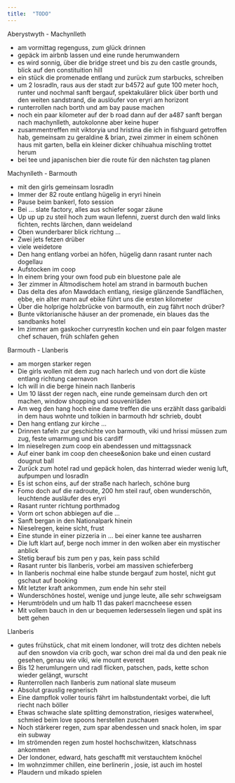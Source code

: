 ```yaml
---
title:  "TODO"
---
```


Aberystwyth - Machynlleth
* am vormittag regenguss, zum glück drinnen
* gepäck im airbnb lassen und eine runde herumwandern
* es wird sonnig, über die bridge street und bis zu den castle grounds, blick auf den constituition hill
* ein stück die promenade entlang und zurück zum starbucks, schreiben
* um 2 losradln, raus aus der stadt zur b4572 auf gute 100 meter hoch, runter und nochmal sanft bergauf, spektakulärer blick über borth und den weiten sandstrand, die auslöufer von eryri am horizont
* runterrollen nach borth und am bay pause machen
* noch ein paar kilometer auf der b road dann auf der a487 sanft bergan nach machynlleth, autokolonne aber keine huper
* zusammentreffen mit viktoryia und hristina die ich in fishguard getroffen hab, gemeinsam zu geraldine & brian, zwei zimmer in einem schönen haus mit garten, bella ein kleiner dicker chihuahua mischling trottet herum
* bei tee und japanischen bier die route für den nächsten tag planen

Machynlleth - Barmouth
* mit den girls gemeinsam losradln
* Immer der 82 route entlang hügelig in eryri hinein
* Pause beim bankerl, foto session
* Bei … slate factory, alles aus schiefer sogar zäune
* Up up up zu steil hoch zum waun llefenni, zuerst durch den wald links fichten, rechts lärchen, dann weideland
* Oben wunderbarer blick richtung …
* Zwei jets fetzen drüber
* viele weidetore
* Den hang entlang vorbei an höfen, hügelig dann rasant runter nach dogellau
* Aufstocken im coop
* In einem bring your own food pub ein bluestone pale ale
* 3er zimmer in Altmodischem hotel am strand in barmouth buchen
* Das delta des afon Mawddach entlang, riesige glänzende Sandflächen, ebbe, ein alter mann auf ebike führt uns die ersten kilometer
* Über die holprige holzbrücke von barmouth, ein zug fährt noch drüber?
* Bunte viktorianische häuser an der promenade, ein blaues das the sandbanks hotel
* Im zimmer am gaskocher curryrestln kochen und ein paar folgen master chef schauen, früh schlafen gehen

Barmouth - Llanberis

* am morgen starker regen
* Die girls wollen mit dem zug nach harlech und von dort die küste entlang richtung caernavon 
* Ich will in die berge hinein nach llanberis
* Um 10 lässt der regen nach, eine runde gemeinsam durch den ort machen, window shopping und souvenirläden 
* Am weg den hang hoch eine dame treffen die uns erzählt dass garibaldi in dem haus wohnte und tolkien in barmouth hdr schrieb, doubt
* Den hang entlang zur kirche … 
* Drinnen tafeln zur geschichte von barmouth, viki und hrissi müssen zum zug, feste umarmung und bis cardiff
* Im nieselregen zum coop ein abendessen und mittagssnack
* Auf einer bank im coop den cheese&onion bake und einen custard dougnut ball
* Zurück zum hotel rad und gepäck holen, das hinterrad wieder wenig luft, aufpumpen und losradln
* Es ist schon eins, auf der straße nach harlech, schöne burg
* Fomo doch auf die radroute, 200 hm steil rauf, oben wunderschön, leuchtende ausläufer des eryri
* Rasant runter richtung porthmadog
* Vorm ort schon abbiegen auf die …
* Sanft bergan in den Nationalpark hinein
* Nieselregen, keine sicht, frust
* Eine stunde in einer pizzeria in … bei einer kanne tee ausharren
* Die luft klart auf, berge noch immer in den wolken aber ein mystischer anblick
* Stetig berauf bis zum pen y pas, kein pass schild
* Rasant runter bis llanberis, vorbei am massiven schieferberg
* In llanberis nochmal eine halbe stunde bergauf zum hostel, nicht gut gschaut auf booking
* Mit letzter kraft ankommen, zum ende hin sehr steil
* Wunderschönes hostel, wenige und junge leute, alle sehr schweigsam
* Herumtrödeln und um halb 11 das pakerl macncheese essen
* Mit vollem bauch in den ur bequemen ledersesseln liegen und spät ins bett gehen

Llanberis 
* gutes frühstück, chat mit einem londoner, will trotz des dichten nebels auf den snowdon via crib goch, war schon drei mal da und den peak nie gesehen, genau wie viki, wie mount everest
* Bis 12 herumlungern und radl flicken, patschen, pads, kette schon wieder gelängt, wurscht
* Runterrollen nach llanberis zum national slate museum
* Absolut grauslig regnerisch
* Eine dampflok voller touris fährt im halbstundentakt vorbei, die luft riecht nach böller
* Etwas schwache slate splitting demonstration, riesiges waterwheel, schmied beim love spoons herstellen zuschauen
* Noch stärkerer regen, zum spar abendessen und snack holen, im spar ein subway
* Im strömenden regen zum hostel hochschwitzen, klatschnass ankommen
* Der londoner, edward, hats geschafft mit verstauchtem knöchel
* Im wohnzimmer chillen, eine berlinerin , josie, ist auch im hostel
* Plaudern und mikado spielen